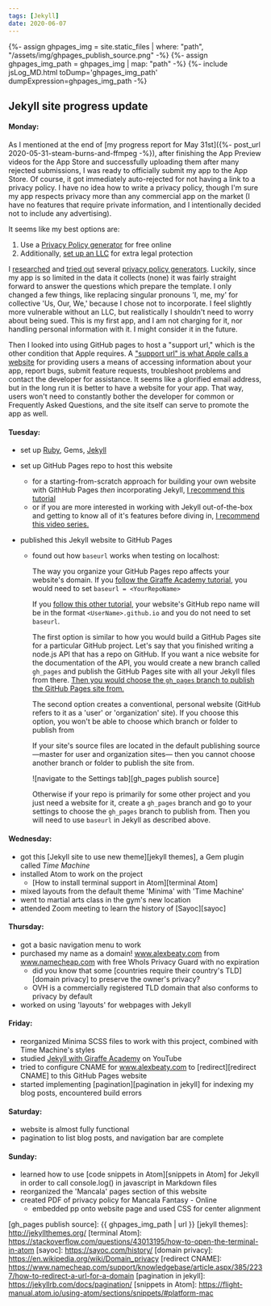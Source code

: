 ```yaml
---
tags: [Jekyll]
date: 2020-06-07
---
```

{%- assign ghpages_img = site.static_files | where: "path", "/assets/img/ghpages_publish_source.png" -%}
{%- assign ghpages_img_path = ghpages_img | map: "path"  -%}
{%- include jsLog_MD.html toDump='ghpages_img_path' dumpExpression=ghpages_img_path -%}
## Jekyll site progress update
#### Monday:
As I mentioned at the end of [my progress report for May 31st]({%- post_url 2020-05-31-steam-burns-and-ffmpeg -%}), after finishing the App Preview videos for the App Store and successfully uploading them after many rejected submissions, I was ready to officially submit my app to the App Store. Of course, it got immediately auto-rejected for not having a link to a privacy policy. I have no idea how to write a privacy policy, though I'm sure my app respects privacy more than any commercial app on the market (I have no features that require private information, and I intentionally decided not to include any advertising).

It seems like my best options are:
1. Use a [Privacy Policy generator][best pp gens] for free online
2. Additionally, [set up an LLC][what is an LLC] for extra legal protection

I [researched][pp service 1] and [tried out][pp service 2] several [privacy policy generators][pp service 3]. Luckily, since my app is so limited in the data it collects (none) it was fairly straight forward to answer the questions which prepare the template. I only changed a few things, like replacing singular pronouns 'I, me, my' for collective 'Us, Our, We,' because I chose not to incorporate. I feel slightly more vulnerable without an LLC, but realistically I shouldn't need to worry about being sued. This is my first app, and I am not charging for it, nor handling personal information with it. I might consider it in the future.

Then I looked into using GitHub pages to host a "support url," which is the other condition that Apple requires. A ["support url" is what Apple calls a website][support url] for providing users a means of accessing information about your app, report bugs, submit feature requests, troubleshoot problems and contact the developer for assistance. It seems like a glorified email address, but in the long run it is better to have a website for your app. That way, users won't need to constantly bother the developer for common or Frequently Asked Questions, and the site itself can serve to promote the app as well.

#### Tuesday:
- set up [Ruby][ruby setup], Gems, [Jekyll][jekyll install]
- set up GitHub Pages repo to host this website
  - for a starting-from-scratch approach for building your own website with GithHub Pages *then* incorporating Jekyll, [I recommend this tutorial][start from scratch]
  - or if you are more interested in working with Jekyll out-of-the-box and getting to know all of it's features before diving in, [I recommend this video series.][Giraffe academy jekyll]

- published this Jekyll website to GitHub Pages
  - found out how `baseurl` works when testing on localhost:

    The way you organize your GitHub Pages repo affects your website's domain. If you [follow the Giraffe Academy tutorial][Giraffe academy jekyll], you would need to set `baseurl = <YourRepoName>`

    If you [follow this other tutorial][microwavesam tutorial], your website's GitHub repo name will be in the format `<UserName>.github.io` and you do not need to set `baseurl`.

    The first option is similar to how you would build a GitHub Pages site for a particular GitHub project. Let's say that you finished writing a node.js API that has a repo on GitHub. If you want a nice website for the documentation of the API, you would create a new branch called `gh_pages` and publish the GitHub Pages site with all your Jekyll files from there. [Then you would choose the `gh_pages` branch to publish the GitHub Pages site from.][choose publish branch]

    The second option creates a conventional, personal website (GitHub refers to it as a 'user' or 'organization' site). If you choose this option, you won't be able to choose which branch or folder to publish from

    If your site's source files are located in the default publishing source —master for user and organization sites— then you cannot choose another branch or folder to publish the site from.

    ![navigate to the Settings tab][gh_pages publish source]

    Otherwise if your repo is primarily for some other project and you just need a website for it, create a `gh_pages` branch and go to your settings to choose the `gh_pages` branch to publish from. Then you will need to use `baseurl` in Jekyll as described above.

#### Wednesday:
- got this [Jekyll site to use new theme][jekyll themes], a Gem plugin called *Time Machine*
- installed Atom to work on the project
  - [How to install terminal support in Atom][terminal Atom]
- mixed layouts from the default theme 'Minima' with 'Time Machine'
- went to martial arts class in the gym's new location
- attended Zoom meeting to learn the history of [Sayoc][sayoc]

#### Thursday:
- got a basic navigation menu to work
- purchased my name as a domain! www.alexbeaty.com from www.namecheap.com with free WhoIs Privacy Guard with no expiration
  - did you know that some [countries require their country's TLD][domain privacy] to preserve the owner's privacy?
  - OVH is a commercially registered TLD domain that also conforms to privacy by default
- worked on using 'layouts' for webpages with Jekyll

#### Friday:
- reorganized Minima SCSS files to work with this project, combined with Time Machine's styles
- studied [Jekyll with Giraffe Academy][Giraffe academy jekyll] on YouTube
- tried to configure CNAME for www.alexbeaty.com to [redirect][redirect CNAME] to this GitHub Pages website
- started implementing [pagination][pagination in jekyll] for indexing my blog posts, encountered build errors

#### Saturday:
- website is almost fully functional
- pagination to list blog posts, and navigation bar are complete

#### Sunday:
- learned how to use [code snippets in Atom][snippets in Atom] for Jekyll in order to call console.log() in javascript in Markdown files
- reorganized the 'Mancala' pages section of this website
- created PDF of privacy policy for Mancala Fantasy - Online
  - embedded pp onto website page and used CSS for center alignment

[best pp gens]: https://www.oberlo.com/blog/privacy-policy-generator
[what is an LLC]: https://www.incfile.com/blog/post/do-amateur-app-developers-need-to-form-an-llc/
[pp service 1]: https://app-privacy-policy-generator.firebaseapp.com/
[pp service 2]: https://www.shopify.com/tools/policy-generator
[pp service 3]: https://app.termly.io/builder/documents/new?template_id=12
[support url]: https://teamtreehouse.com/community/what-is-support-url
[jekyll install]: https://jekyllrb.com/docs/installation/
[ruby setup]: https://jekyllrb.com/docs/ruby-101/
[start from scratch]: http://jmcglone.com/guides/github-pages/
[Giraffe academy jekyll]: https://www.youtube.com/playlist?list=PLLAZ4kZ9dFpOPV5C5Ay0pHaa0RJFhcmcB
[microwavesam tutorial]: https://www.youtube.com/watch?v=FiOgz3nKpgk
[choose publish branch]: https://docs.github.com/en/github/working-with-github-pages/configuring-a-publishing-source-for-your-github-pages-site#choosing-a-publishing-source
[gh_pages publish source]: {{ ghpages_img_path | url }}
[jekyll themes]: http://jekyllthemes.org/
[terminal Atom]: https://stackoverflow.com/questions/43013195/how-to-open-the-terminal-in-atom
[sayoc]: https://sayoc.com/history/
[domain privacy]: https://en.wikipedia.org/wiki/Domain_privacy
[redirect CNAME]: https://www.namecheap.com/support/knowledgebase/article.aspx/385/2237/how-to-redirect-a-url-for-a-domain
[pagination in jekyll]: https://jekyllrb.com/docs/pagination/
[snippets in Atom]: https://flight-manual.atom.io/using-atom/sections/snippets/#platform-mac
